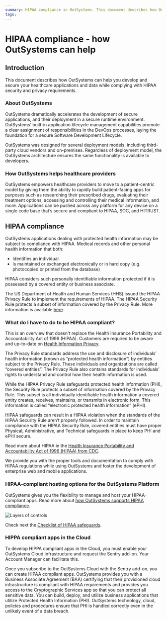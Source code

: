 ```yaml
---
summary: HIPAA compliance in OutSystems. This document describes how OutSystems can help you develop and secure your healthcare applications and data while complying with HIPAA security and privacy requirements.
tags:
---
```


# HIPAA compliance - how OutSystems can help

## Introduction

This document describes how OutSystems can help you develop and secure your healthcare applications and data while complying with HIPAA security and privacy requirements.

### About OutSystems

OutSystems dramatically accelerates the development of secure applications, and their deployment in a secure runtime environment. OutSystems’ built-in application lifecycle management capabilities promote a clear assignment of responsibilities in the DevOps processes, laying the foundation for a secure Software Development Lifecycle.

OutSystems was designed for several deployment models, including third-party cloud vendors and on-premises. Regardless of deployment model, the OutSystems architecture ensures the same functionality is available to developers.

### How OutSystems helps healthcare providers

OutSystems empowers healthcare providers to move to a patient-centric model by giving them the ability to rapidly build patient-facing apps for purposes such as researching their prescribed drugs, evaluating their treatment options, accessing and controlling their medical information, and more. Applications can be pushed across any platform for any device on a single code base that’s secure and compliant to HIPAA, SOC, and HITRUST.

## HIPAA compliance

OutSystems applications dealing with protected health information may be subject to compliance with HIPAA.
Medical records and other personal health information that both:

* Identifies an individual
* Is maintained or exchanged electronically or in hard copy (e.g. photocopied or printed from the database)

HIPAA considers such personally identifiable information protected if it is possessed by a covered entity or business associate. 

The US Department of Health and Human Services (HHS) issued the HIPAA Privacy Rule to implement the requirements of HIPAA. The HIPAA Security Rule protects a subset of information covered by the Privacy Rule. More information is available [here](http://www.cdc.gov/privacyrule/privacy-HIPAAfacts.htm). 


### What do I have to do to be HIPAA compliant? 

<div class="info" markdown="1">

This is an overview that doesn't replace the Health Insurance Portability and Accountability Act of 1996 (HIPAA).
Customers are required to be aware and up-to-date on [Health Information Privacy](https://www.hhs.gov/hipaa/index.html).

</div>

The Privacy Rule standards address the use and disclosure of individuals’ health information (known as “protected health information”) by entities subject to the Privacy Rule. These individuals and organizations are called “covered entities”. The Privacy Rule also contains standards for individuals’ rights to understand and control how their health information is used.

While the HIPAA Privacy Rule safeguards protected health information (PHI), the Security Rule protects a subset of information covered by the Privacy Rule. This subset is all individually identifiable health information a covered entity creates, receives, maintains, or transmits in electronic form. This information is called “electronic protected health information” (ePHI). 

HIPAA safeguards can result in a HIPAA violation when the standards of the HIPAA Security Rule aren’t properly followed. In order to maintain compliance with the HIPAA Security Rule, covered entities must have proper Physical, Administrative, and Technical safeguards in place to keep PHI and ePHI secure.

Read more about HIPAA in the [Health Insurance Portability and Accountability Act of 1996 (HIPAA) from CDC](https://www.cdc.gov/phlp/publications/topic/hipaa.html).

We provide you with the proper tools and documentation to comply with HIPAA regulations while using OutSystems and foster the development of enterprise web and mobile applications.

### HIPAA-compliant hosting options for the OutSystems Platform

OutSystems gives you the flexibility to manage and host your HIPAA-compliant apps. Read more about [how OutSystems supports HIPAA compliance](https://www.outsystems.com/evaluation-guide/how-does-outsystems-support-hipaa-compliance/).

![Layers of controls](images/HIPAA.png)

Check next the [Checklist of HIPAA safeguards](hipaa-tech-safeguards.md).

### HIPPA compliant apps in the Cloud

To develop HIPPA compliant apps in the Cloud, you must enable your OutSystems Cloud infrastructure and request the Sentry add-on. Your Account Manager can facilitate this.
 
Once you subscribe to the OutSystems Cloud with the Sentry add-on, you can create HIPAA compliant apps. OutSystems provides you with a  Business Associate Agreement (BAA) certifying that their provisioned cloud infrastructure is compliant with HIPAA requirements and provides you access to the Cryptographic Services app so that  you can protect all sensitive data. You can build, deploy, and utilize business applications that utilize Protected Health Information (PHI). OutSystems technology, cloud, policies and procedures ensure that PHI is handled correctly even in the unlikely event of a data breach.

